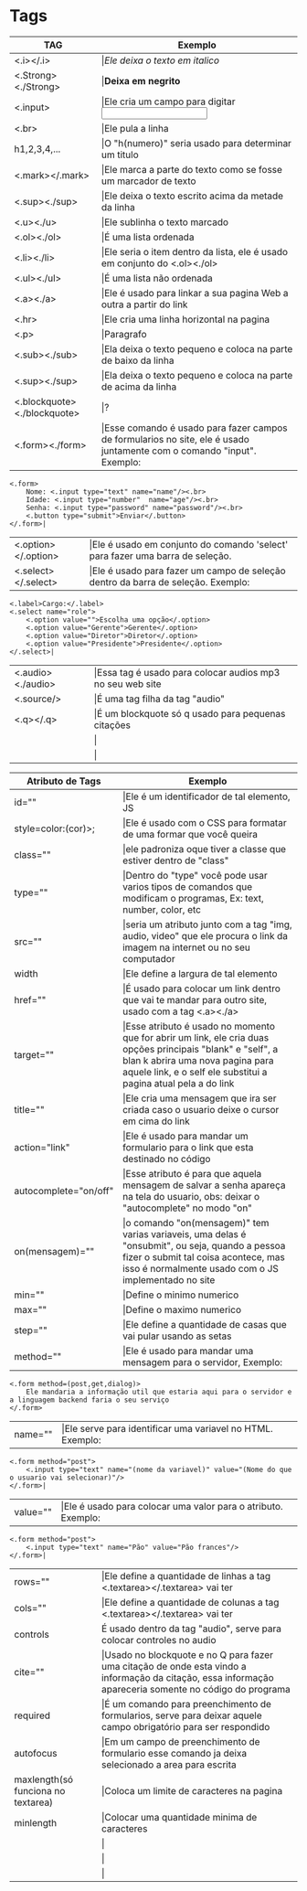 <h1>Tags</h1>

|TAG|Exemplo|
|---|-------|
|<.i></.i>|\|<i>Ele deixa o texto em italico</i>|
|<.Strong><./Strong>|\|<strong>Deixa em negrito</strong>|
|<.input>|\|Ele cria um campo para digitar <input>|
|<.br>|\|Ele pula a linha<br>|
|h1,2,3,4,...|\|O "h(numero)" seria usado para determinar um titulo|
|<.mark></.mark>|\|Ele marca a parte do texto como se fosse um marcador de texto|
|<.sup><./sup>|\|Ele deixa o texto escrito acima da metade da linha|
|<.u><./u>|\|Ele sublinha o texto marcado|
|<.ol><./ol>|\|É uma lista ordenada|
|<.li><./li>|\|Ele seria o item dentro da lista, ele é usado em conjunto do <.ol><./ol>|
|<.ul><./ul>|\|É uma lista não ordenada|
|<.a><./a>|\|Ele é usado para linkar a sua pagina Web a outra a partir do link|
|<.hr>|\|Ele cria uma linha horizontal na pagina|
|<.p>|\|Paragrafo|
|<.sub><./sub>|\|Ela deixa o texto pequeno e coloca na parte de baixo da linha|
|<.sup><./sup>|\|Ela deixa o texto pequeno e coloca na parte de acima da linha|
|<.blockquote><./blockquote>|\|?|
|<.form><./form>|\|Esse comando é usado para fazer campos de formularios no site, ele é usado juntamente com o comando "input". Exemplo:     
    <.form>
        Nome: <.input type="text" name="name"/><.br>
        Idade: <.input type="number"  name="age"/><.br>
        Senha: <.input type="password" name="password"/><.br>
        <.button type="submit">Enviar</.button>
    </.form>|
|||
|----------------|-------|
|<.option></.option>|\|Ele é usado em conjunto do comando 'select' para fazer uma barra de seleção.
|<.select></.select>|\|Ele é usado para fazer um campo de seleção dentro da barra de seleção. Exemplo:
    <.label>Cargo:</.label>
    <.select name="role">
        <.option value="">Escolha uma opção</.option>
        <.option value="Gerente">Gerente</.option>
        <.option value="Diretor">Diretor</.option>
        <.option value="Presidente">Presidente</.option>
    </.select>|
|||
|----------------|-------|
|<.audio><./audio>|\|Essa tag é usado para colocar audios mp3 no seu web site|
|<.source/>|\|É uma tag filha da tag "audio"|
|<.q></.q>|\|É um blockquote só q usado para pequenas citações|
||\||
||\||

|Atributo de Tags|Exemplo|
|----------------|-------|
|id=""|\|Ele é um identificador de tal elemento, JS|
|style=color:(cor)>;|\|Ele é usado com o CSS para formatar de uma formar que você queira|
|class=""|\|ele padroniza oque tiver a classe que estiver dentro de "class"|
|type=""|\|Dentro do "type" você pode usar varios tipos de comandos que modificam o programas, Ex: text, number, color, etc|
|src=""|\|seria um atributo junto com a tag "img, audio, video" que ele procura o link da imagem na internet ou no seu computador|
|width|\|Ele define a largura de tal elemento|
|href=""|\|É usado para colocar um link dentro que vai te mandar para outro site, usado com a tag <.a><./a>|
|target=""|\|Esse atributo é usado no momento que for abrir um link, ele cria duas opções principais "blank" e "self", a blan       k abrira uma nova pagina para aquele link, e o self ele substitui a pagina atual pela a do link|
|title=""|\|Ele cria uma mensagem que ira ser criada caso o usuario deixe o cursor em cima do link|
|action="link"|\|Ele é usado para mandar um formulario para o link que esta destinado no código|
|autocomplete="on/off"|\|Esse atributo é para que aquela mensagem de salvar a senha apareça na tela do usuario, obs: deixar o "autocomplete" no modo "on"|
|on(mensagem)=""|\|o comando "on(mensagem)" tem varias variaveis, uma delas é "onsubmit", ou seja, quando a pessoa fizer o submit tal coisa acontece, mas isso é normalmente usado com o JS implementado no site|
|min=""|\|Define o minimo numerico|
|max=""|\|Define o maximo numerico|
|step=""|\|Ele define a quantidade de casas que vai pular usando as setas|
|method=""|\|Ele é usado para mandar uma mensagem para o servidor, Exemplo: 
    <.form method=(post,get,dialog)>
        Ele mandaria a informação util que estaria aqui para o servidor e a linguagem backend faria o seu serviço
    </.form>
|||
|----------------|-------|
|name=""|\|Ele serve para identificar uma variavel no HTML. Exemplo: 
    <.form method="post">
        <.input type="text" name="(nome da variavel)" value="(Nome do que o usuario vai selecionar)"/>
    </.form>|
|||
|----------------|-------|
|value=""|\|Ele é usado para colocar uma valor para o atributo. Exemplo:
    <.form method="post">
        <.input type="text" name="Pão" value="Pão frances"/>
    </.form>|
|||
|----------------|-------|
|rows=""|\|Ele define a quantidade de linhas a tag <.textarea></.textarea> vai ter|
|cols=""|\|Ele define a quantidade de colunas a tag <.textarea></.textarea> vai ter|
|controls|É usado dentro da tag "audio", serve para colocar controles no audio|
|cite=""|\|Usado no blockquote e no Q para fazer uma citação de onde esta vindo a informação da citação, essa informação apareceria somente no código do programa|
|required|\|É um comando para preenchimento de formularios, serve para deixar aquele campo obrigatório para ser respondido|
|autofocus|\|Em um campo de preenchimento de formulario esse comando ja deixa selecionado a area para escrita|
|maxlength(só funciona no textarea)|\|Coloca um limite de caracteres na pagina|
|minlength|\|Colocar uma quantidade minima de caracteres|
||\||
||\||
||\||



